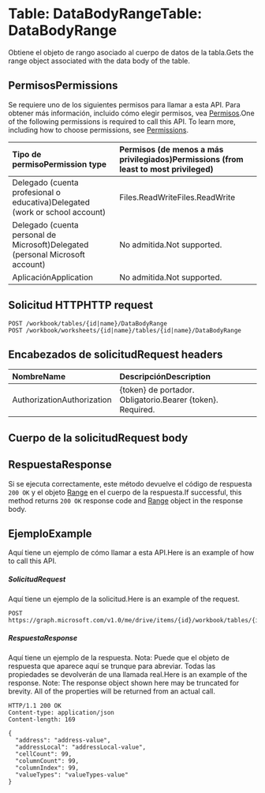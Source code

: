 # <a name="table-databodyrange"></a><span data-ttu-id="b3e68-101">Table: DataBodyRange</span><span class="sxs-lookup"><span data-stu-id="b3e68-101">Table: DataBodyRange</span></span>

<span data-ttu-id="b3e68-102">Obtiene el objeto de rango asociado al cuerpo de datos de la tabla.</span><span class="sxs-lookup"><span data-stu-id="b3e68-102">Gets the range object associated with the data body of the table.</span></span>
## <a name="permissions"></a><span data-ttu-id="b3e68-103">Permisos</span><span class="sxs-lookup"><span data-stu-id="b3e68-103">Permissions</span></span>
<span data-ttu-id="b3e68-p101">Se requiere uno de los siguientes permisos para llamar a esta API. Para obtener más información, incluido cómo elegir permisos, vea [Permisos](../../../concepts/permissions_reference.md).</span><span class="sxs-lookup"><span data-stu-id="b3e68-p101">One of the following permissions is required to call this API. To learn more, including how to choose permissions, see [Permissions](../../../concepts/permissions_reference.md).</span></span>

|<span data-ttu-id="b3e68-106">Tipo de permiso</span><span class="sxs-lookup"><span data-stu-id="b3e68-106">Permission type</span></span>      | <span data-ttu-id="b3e68-107">Permisos (de menos a más privilegiados)</span><span class="sxs-lookup"><span data-stu-id="b3e68-107">Permissions (from least to most privileged)</span></span>              |
|:--------------------|:---------------------------------------------------------|
|<span data-ttu-id="b3e68-108">Delegado (cuenta profesional o educativa)</span><span class="sxs-lookup"><span data-stu-id="b3e68-108">Delegated (work or school account)</span></span> | <span data-ttu-id="b3e68-109">Files.ReadWrite</span><span class="sxs-lookup"><span data-stu-id="b3e68-109">Files.ReadWrite</span></span>    |
|<span data-ttu-id="b3e68-110">Delegado (cuenta personal de Microsoft)</span><span class="sxs-lookup"><span data-stu-id="b3e68-110">Delegated (personal Microsoft account)</span></span> | <span data-ttu-id="b3e68-111">No admitida.</span><span class="sxs-lookup"><span data-stu-id="b3e68-111">Not supported.</span></span>    |
|<span data-ttu-id="b3e68-112">Aplicación</span><span class="sxs-lookup"><span data-stu-id="b3e68-112">Application</span></span> | <span data-ttu-id="b3e68-113">No admitida.</span><span class="sxs-lookup"><span data-stu-id="b3e68-113">Not supported.</span></span> |

## <a name="http-request"></a><span data-ttu-id="b3e68-114">Solicitud HTTP</span><span class="sxs-lookup"><span data-stu-id="b3e68-114">HTTP request</span></span>
<!-- { "blockType": "ignored" } -->
```http
POST /workbook/tables/{id|name}/DataBodyRange
POST /workbook/worksheets/{id|name}/tables/{id|name}/DataBodyRange

```
## <a name="request-headers"></a><span data-ttu-id="b3e68-115">Encabezados de solicitud</span><span class="sxs-lookup"><span data-stu-id="b3e68-115">Request headers</span></span>
| <span data-ttu-id="b3e68-116">Nombre</span><span class="sxs-lookup"><span data-stu-id="b3e68-116">Name</span></span>       | <span data-ttu-id="b3e68-117">Descripción</span><span class="sxs-lookup"><span data-stu-id="b3e68-117">Description</span></span>|
|:---------------|:----------|
| <span data-ttu-id="b3e68-118">Authorization</span><span class="sxs-lookup"><span data-stu-id="b3e68-118">Authorization</span></span>  | <span data-ttu-id="b3e68-p102">{token} de portador. Obligatorio.</span><span class="sxs-lookup"><span data-stu-id="b3e68-p102">Bearer {token}. Required.</span></span> |

## <a name="request-body"></a><span data-ttu-id="b3e68-121">Cuerpo de la solicitud</span><span class="sxs-lookup"><span data-stu-id="b3e68-121">Request body</span></span>

## <a name="response"></a><span data-ttu-id="b3e68-122">Respuesta</span><span class="sxs-lookup"><span data-stu-id="b3e68-122">Response</span></span>

<span data-ttu-id="b3e68-123">Si se ejecuta correctamente, este método devuelve el código de respuesta `200 OK` y el objeto [Range](../resources/range.md) en el cuerpo de la respuesta.</span><span class="sxs-lookup"><span data-stu-id="b3e68-123">If successful, this method returns `200 OK` response code and [Range](../resources/range.md) object in the response body.</span></span>

## <a name="example"></a><span data-ttu-id="b3e68-124">Ejemplo</span><span class="sxs-lookup"><span data-stu-id="b3e68-124">Example</span></span>
<span data-ttu-id="b3e68-125">Aquí tiene un ejemplo de cómo llamar a esta API.</span><span class="sxs-lookup"><span data-stu-id="b3e68-125">Here is an example of how to call this API.</span></span>
##### <a name="request"></a><span data-ttu-id="b3e68-126">Solicitud</span><span class="sxs-lookup"><span data-stu-id="b3e68-126">Request</span></span>
<span data-ttu-id="b3e68-127">Aquí tiene un ejemplo de la solicitud.</span><span class="sxs-lookup"><span data-stu-id="b3e68-127">Here is an example of the request.</span></span>
<!-- {
  "blockType": "request",
  "name": "table_databodyrange"
}-->
```http
POST https://graph.microsoft.com/v1.0/me/drive/items/{id}/workbook/tables/{id|name}/DataBodyRange
```

##### <a name="response"></a><span data-ttu-id="b3e68-128">Respuesta</span><span class="sxs-lookup"><span data-stu-id="b3e68-128">Response</span></span>
<span data-ttu-id="b3e68-p103">Aquí tiene un ejemplo de la respuesta. Nota: Puede que el objeto de respuesta que aparece aquí se trunque para abreviar. Todas las propiedades se devolverán de una llamada real.</span><span class="sxs-lookup"><span data-stu-id="b3e68-p103">Here is an example of the response. Note: The response object shown here may be truncated for brevity. All of the properties will be returned from an actual call.</span></span>
<!-- {
  "blockType": "response",
  "truncated": true,
  "@odata.type": "microsoft.graph.range"
} -->
```http
HTTP/1.1 200 OK
Content-type: application/json
Content-length: 169

{
  "address": "address-value",
  "addressLocal": "addressLocal-value",
  "cellCount": 99,
  "columnCount": 99,
  "columnIndex": 99,
  "valueTypes": "valueTypes-value"
}
```

<!-- uuid: 8fcb5dbc-d5aa-4681-8e31-b001d5168d79
2015-10-25 14:57:30 UTC -->
<!-- {
  "type": "#page.annotation",
  "description": "Table: DataBodyRange",
  "keywords": "",
  "section": "documentation",
  "tocPath": ""
}-->